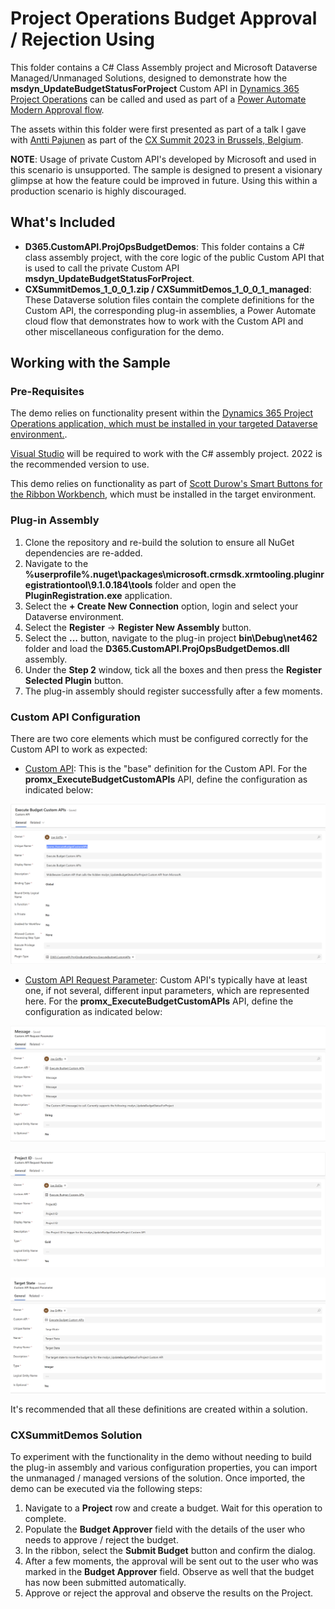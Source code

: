 # Project Operations Budget Approval / Rejection Using 

This folder contains a C# Class Assembly project and Microsoft Dataverse Managed/Unmanaged Solutions, designed to demonstrate how the **msdyn_UpdateBudgetStatusForProject** Custom API in [Dynamics 365 Project Operations](https://learn.microsoft.com/en-us/dynamics365/project-operations?WT.mc_id=BA-MVP-5003861) can be called and used as part of a [Power Automate Modern Approval flow](https://learn.microsoft.com/en-us/power-automate/get-started-approvals?WT.mc_id=BA-MVP-5003861).

The assets within this folder were first presented as part of a talk I gave with [Antti Pajunen](https://anttipajunen.com/) as part of the [CX Summit 2023 in Brussels, Belgium](https://d365cxsummit.powercommunity.com/).

**NOTE**: Usage of private Custom API's developed by Microsoft and used in this scenario is unsupported. The sample is designed to present a visionary glimpse at how the feature could be improved in future. Using this within a production scenario is highly discouraged.

## What's Included

- **D365.CustomAPI.ProjOpsBudgetDemos**: This folder contains a C# class assembly project, with the core logic of the public Custom API that is used to call the private Custom API **msdyn_UpdateBudgetStatusForProject**.
- **CXSummitDemos_1_0_0_1.zip / CXSummitDemos_1_0_0_1_managed**: These Dataverse solution files contain the complete definitions for the Custom API, the corresponding plug-in assemblies, a Power Automate cloud flow that demonstrates how to work with the Custom API and other miscellaneous configuration for the demo.

## Working with the Sample

### Pre-Requisites

The demo relies on functionality present within the [Dynamics 365 Project Operations application, which must be installed in your targeted Dataverse environment.](https://learn.microsoft.com/en-us/dynamics365/project-operations/environment/lite-deployment?WT.mc_id=BA-MVP-5003861).

[Visual Studio](https://visualstudio.microsoft.com/downloads/) will be required to work with the C# assembly project. 2022 is the recommended version to use.

This demo relies on functionality as part of [Scott Durow's Smart Buttons for the Ribbon Workbench](https://github.com/scottdurow/RibbonWorkbench), which must be installed in the target environment.

### Plug-in Assembly

1. Clone the repository and re-build the solution to ensure all NuGet dependencies are re-added.
2. Navigate to the **%userprofile%\.nuget\packages\microsoft.crmsdk.xrmtooling.pluginregistrationtool\9.1.0.184\tools** folder and open the **PluginRegistration.exe** application.
3. Select the **+ Create New Connection** option, login and select your Dataverse environment.
4. Select the **Register** -> **Register New Assembly** button.
5. Select the **...** button, navigate to the plug-in project **bin\Debug\net462** folder and load the **D365.CustomAPI.ProjOpsBudgetDemos.dll** assembly.
6. Under the **Step 2** window, tick all the boxes and then press the **Register Selected Plugin** button.
7. The plug-in assembly should register successfully after a few moments.

### Custom API Configuration

There are two core elements which must be configured correctly for the Custom API to work as expected:

- [Custom API](https://docs.microsoft.com/en-us/power-apps/developer/data-platform/custom-api-tables?tabs=webapi&WT.mc_id=BA-MVP-5003861#custom-api-table-columns): This is the "base" definition for the Custom API. For the **promx_ExecuteBudgetCustomAPIs** API, define the configuration as indicated below:

![](CustomAPI-ExecuteBudgetCustomAPIs.png)

- [Custom API Request Parameter](https://docs.microsoft.com/en-us/power-apps/developer/data-platform/custom-api-tables?tabs=webapi&WT.mc_id=BA-MVP-5003861#customapirequestparameter-table-columns): Custom API's typically have at least one, if not several, different input parameters, which are represented here. For the **promx_ExecuteBudgetCustomAPIs** API, define the configuration as indicated below:

![](CustomAPI-ExecuteBudgetCustomAPIs-Message.png)

![](CustomAPI-ExecuteBudgetCustomAPIs-ProjectID.png)

![](CustomAPI-ExecuteBudgetCustomAPIs-TargetState.png)


It's recommended that all these definitions are created within a solution.

### CXSummitDemos Solution

To experiment with the functionality in the demo without needing to build the plug-in assembly and various configuration properties, you can import the unmanaged / managed versions of the solution. Once imported, the demo can be executed via the following steps:

1. Navigate to a **Project** row and create a budget. Wait for this operation to complete.
2. Populate the **Budget Approver** field with the details of the user who needs to approve / reject the budget.
3. In the ribbon, select the **Submit Budget** button and confirm the dialog.
4. After a few moments, the approval will be sent out to the user who was marked in the **Budget Approver** field. Observe as well that the budget has now been submitted automatically.
5. Approve or reject the approval and observe the results on the Project.